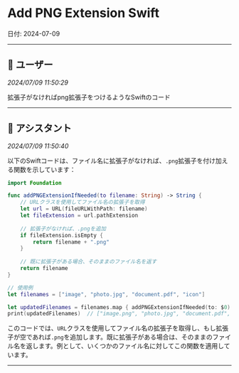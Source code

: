 # Add PNG Extension Swift

日付: 2024-07-09

---

## 👤 ユーザー
*2024/07/09 11:50:29*

拡張子がなければpng拡張子をつけるようなSwiftのコード

---

## 🤖 アシスタント
*2024/07/09 11:50:40*

以下のSwiftコードは、ファイル名に拡張子がなければ、`.png`拡張子を付け加える関数を示しています：

```swift
import Foundation

func addPNGExtensionIfNeeded(to filename: String) -> String {
    // URLクラスを使用してファイル名の拡張子を取得
    let url = URL(fileURLWithPath: filename)
    let fileExtension = url.pathExtension
    
    // 拡張子がなければ、.pngを追加
    if fileExtension.isEmpty {
        return filename + ".png"
    }
    
    // 既に拡張子がある場合、そのままのファイル名を返す
    return filename
}

// 使用例
let filenames = ["image", "photo.jpg", "document.pdf", "icon"]

let updatedFilenames = filenames.map { addPNGExtensionIfNeeded(to: $0) }
print(updatedFilenames)  // ["image.png", "photo.jpg", "document.pdf", "icon.png"]
```

このコードでは、`URL`クラスを使用してファイル名の拡張子を取得し、もし拡張子が空であれば`.png`を追加します。既に拡張子がある場合は、そのままのファイル名を返します。例として、いくつかのファイル名に対してこの関数を適用しています。

---
